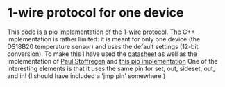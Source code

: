 # 1-wire protocol for one device 

This code is a pio implementation of the [1-wire protocol](https://en.wikipedia.org/wiki/1-Wire). The C++ implementation is rather limited: it is meant for only one device (the DS18B20 temperature sensor) and uses the default settings (12-bit conversion). 
To make this I have used the [datasheet](https://datasheets.maximintegrated.com/en/ds/DS18B20.pdf) as well as the implementation of [Paul Stoffregen](https://github.com/PaulStoffregen/OneWire) and [this pio implementation](https://www.raspberrypi.org/forums/viewtopic.php?t=304511#p1851030)
One of the interesting elements is that it uses the same pin for set, out, sideset, out, and in! (I should have included a 'jmp pin' somewhere.)

